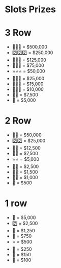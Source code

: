 # **Slots Prizes**

# 3 Row
 - 💎💎💎 = $500,000
 - 7️⃣7️⃣7️⃣ = $250,000
 - 🍉🍉🍉 = $125,000
 - 🍇🍇🍇 = $75,000
 - ⭐⭐⭐ = $50,000
 - 🔔🔔🔔 = $25,000
 - 🍋🍋🍋 = $15,000
 - 🍒🍒🍒 = $10,000
 - 🍒🍒 = $7,500
 - 🍒 = $5,000

# 2 Row
 - 💎💎 = $50,000
 - 7️⃣7️⃣ = $25,000
 - 🍉🍉 = $12,500
 - 🍇🍇 = $7,500
 - ⭐⭐ = $5,000
 - 🔔🔔 = $2,500
 - 🍋🍋 = $1,500
 - 🍒🍒 = $1,000
 - 🍒 = $500

# 1 row
 - 💎 = $5,000
 - 7️⃣ = $2,500
 - 🍉 = $1,250
 - 🍇 = $750
 - ⭐ = $500
 - 🔔 = $250
 - 🍋 = $150
 - 🍒 = $100
